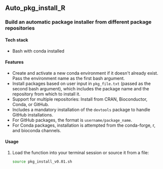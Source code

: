 ## Auto_pkg_install_R

### Build an automatic package installer from different package repositories

#### Tech stack
- Bash with conda installed 

#### Features

- Create and activate a new conda environment if it doesn't already exist. Pass the environment name as the first bash argument.
- Install packages based on user input in `pkg_file.txt` (passed as the second bash argument), which includes the package name and the repository from which to install it.
- Support for multiple repositories: Install from CRAN, Bioconductor, Conda, or GitHub.
- Includes a mandatory installation of the `devtools` package to handle GitHub installations.
- For GitHub packages, the format is `username/package_name`.
- For Conda packages, installation is attempted from the conda-forge, r, and bioconda channels.

#### Usage
1. Load the function into your terminal session or source it from a file:
   ```bash
   source pkg_install_v0.01.sh
